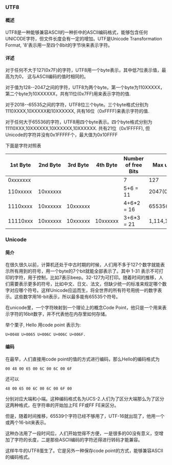 ### UTF8
#### 概述

UTF8是一种能够兼容ASCII的一种折中的ASCII编码格式，能够包含任何UNICODE字符，但文件长度会有一定的增加。UTF是Unicode Transformation Format, '8'表示用一至四个8bit的字节块来表示字符。

#### 详述

对于任何不大于127(0x7F)的字符，UTF8用一个byte表示，其中低7位表示值，最高为为0， 这与ASCII编码的值时相同的。

对于值为128--2047之间的字符，UTF8为两个byte。第一个byte为110XXXXX，第二个byte为10XXXXXX，共有11位(0x7FF)用来表示字符的值.

对于2018--65535之间的字符，UTF8位三个byte。三个byte格式分别为1110XXXX,10XXXXX和10XXXXXX, 共有16位（0xFFFF)来表示字符的值.

对于任何大于65536的字符，UTF8用四个byte表示。四个byte格式分别为11110XXX,10XXXXXX,10XXXXXX,10XXXXXX. 共有21位（0x1FFFFF), 但Unicode的字符并没有0x1FFFFF个，最大值为0x10FFFF

下面是字符对照表

1st Byte|2nd Byte|3rd Byte|4th Byte | Number of free Bits | Max unicode value
--------|--------|--------|---------|---------------------|-------------------
0xxxxxxx|        |        |         |       7             | 127
110xxxxx|10xxxxxx|        |         |     5+6 = 11        | 2047(0x7F)
1110xxxx|10xxxxxx|10xxxxxx|         |     4+6*2 = 16      | 65535(0xFFFF)
11110xxx|10xxxxxx|10xxxxxx|10xxxxxx |     3+6*3 = 21      | 1,114,111(0x10FFFF)

### Unicode

#### 简介

在很久很久以前，计算机还处于中古时期的时候，人们用不多于127个数字就能表示所有用到的符号，用一个byte的7个bit就能全部表示了。其中 1-31 表示不可打印的字符，用于控制，比如7表示beep。32-127为可打印。随着时间的推移，人们需要表示更多的符号，比如中文、日文、法文，但缺少统一的标准来规定哪个数字对应哪个符号。这样Unicode应运而生，将全世界的所有符号用统一的数字表示。这些数字用16-bit表示，所以最多能有65535个符号。

在unicode里，一个字符映射到一个理论上的概念Code Point，他只是一个用来表示字符的16bit数字，并不代表他在内存里如何存储。

举个栗子, Hello 用code point 表示为:

```
U+0048 U+0065 U+006C U+006C U+006F.

```
#### 编码

在最早，人们直接用code point的值的方式进行编码，那么Hello的编码格式为

```
00 48 00 65 00 6C 00 6C 00 6F
```

还可以

```
48 00 65 00 6C 00 6C 00 6F 00
```

分别对应大端和小端。这种编码格式名为UCS-2.人们为了区分大端那么为了区分这两种格式，在字符串的开始加上FE FF或FF FE来区分。

但是，随着时间推移，65539个字符已经不够用了，UTF-16就出现了，他用一个或两个16-bit来表示。

这种办法用了一段时间后，人们开始觉得不方便，一是很多的00没有意义，空增加了字符的长度，二是那些ASCII编码的字符还得进行转码才能兼容。

这样牛牛的UTF8蛋生了。它是另外一种保存code point的方式，能够兼容ASCII的编码格式。




 